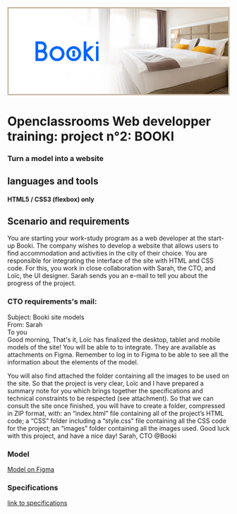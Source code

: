 ﻿![](/BannerBooki.png)
# Openclassrooms Web developper training: project n°2: BOOKI

 ### Turn a model into a website

## languages and tools

#### HTML5 / CSS3 (flexbox) only

## Scenario and requirements

You are starting your work-study program as a web developer at the start-up Booki.
The company wishes to develop a website that allows users to find
accommodation and activities in the city of their choice.
You are responsible for integrating the interface of the site with HTML and CSS code. For this, you work in
close collaboration with Sarah, the CTO, and Loïc, the UI designer.
Sarah sends you an e-mail to tell you about the progress of the project.

### CTO requirements's mail: 

Subject: Booki site models  
From: Sarah  
To you  
Good morning,
That's it, Loïc has finalized the desktop, tablet and mobile models of the site! You will be able to
to integrate. They are available as attachments on Figma. Remember to log in to Figma to
be able to see all the information about the elements of the model.

You will also find attached the folder containing all the images to be used on the site.
So that the project is very clear, Loïc and I have prepared a summary note for you which brings together the
specifications and technical constraints to be respected (see attachment).
So that we can consult the site once finished, you will have to create a folder, compressed
in ZIP format, with:
an “index.html” file containing all of the project’s HTML code;
a “CSS” folder including a “style.css” file containing all the CSS code for the project;
an “images” folder containing all the images used.
Good luck with this project, and have a nice day!
Sarah, CTO @Booki

### Model

[Model on Figma](https://www.figma.com/file/aen32jonHhD7JnIEL2b3sE/ARCHIVED-Maquettes-Booki-(desktop%2C-mobile%2C-tablette)?node-id=3-0&t=pBXr8horCNua9JfW-0)

### Specifications

[link to specifications](/booki_specifications.pdf)